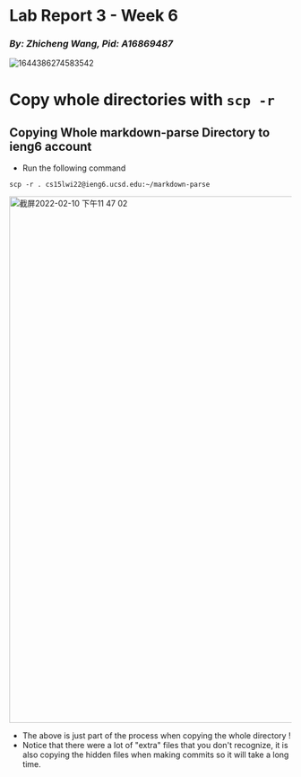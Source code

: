 # **Lab Report 3 - Week 6**
### _By: Zhicheng Wang, Pid: A16869487_

![1644386274583542](https://user-images.githubusercontent.com/97211608/153555814-bc088786-6921-431d-9690-c4838356807a.jpg)

# **Copy whole directories with `scp -r`**

## Copying Whole markdown-parse Directory to ieng6 account

- Run the following command
```
scp -r . cs15lwi22@ieng6.ucsd.edu:~/markdown-parse
```

<img width="938" alt="截屏2022-02-10 下午11 47 02" src="https://user-images.githubusercontent.com/97211608/153554535-776cae66-111e-4919-965e-28884e698b71.png">

- The above is just part of the process when copying the whole directory ! 
- Notice that there were a lot of "extra" files that you don't recognize, it is also copying the hidden files when making commits so it will take a long time.
